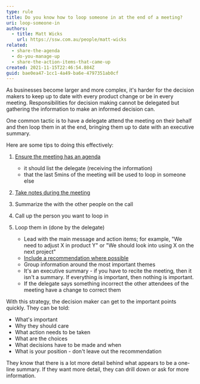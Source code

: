 ```yaml
---
type: rule
title: Do you know how to loop someone in at the end of a meeting?
uri: loop-someone-in
authors:
  - title: Matt Wicks
    url: https://ssw.com.au/people/matt-wicks
related:
  - share-the-agenda
  - do-you-manage-up
  - share-the-action-items-that-came-up
created: 2021-11-15T22:46:54.884Z
guid: bae0ea47-1cc1-4a49-ba6e-4797351ab0cf
---
```

As businesses become larger and more complex, it's harder for the decision makers to keep up to date with every product change or be in every meeting. Responsibilities for decision making cannot be delegated but gathering the information to make an informed decision can.



One common tactic is to have a delegate attend the meeting on their behalf and then loop them in at the end, bringing them up to date with an executive summary.

Here are some tips to doing this effectively:



<!--endintro-->



1. [Ensure the meeting has an agenda](/share-the-agenda)
   - it should list the delegate (receiving the information)
   - that the last 5mins of the meeting will be used to loop in someone else


2. [Take notes during the meeting](/share-the-action-items-that-came-up)

3. Summarize the with the other people on the call

4. Call up the person you want to loop in

5. Loop them in (done by the delegate)
   - Lead with the main message and action items; for example, "We need to adjust X in product Y" or "We should look into using X on the next project"
   - [Include a recommendation where possible](/do-you-manage-up)
   - Group information around the most important themes
   - It's an executive summary - if you have to recite the meeting, then it isn't a summary. If everything is important, then nothing is important.
   - If the delegate says something incorrect the other attendees of the meeting have a change to correct them



With this strategy, the decision maker can get to the important points quickly. They can be told:



- What's important
- Why they should care
- What action needs to be taken
- What are the choices
- What decisions have to be made and when
- What is your position - don't leave out the recommendation



They know that there is a lot more detail behind what appears to be a one-line summary. If they want more detail, they can drill down or ask for more information.
